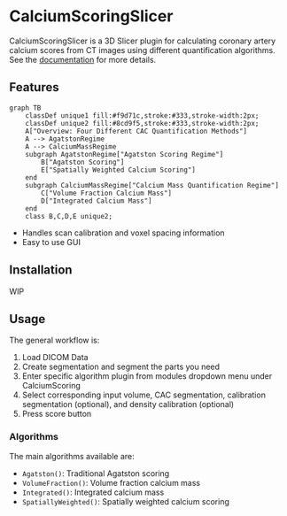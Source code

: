 # CalciumScoringSlicer

CalciumScoringSlicer is a 3D Slicer plugin for calculating coronary artery calcium scores from CT images using different quantification algorithms. See the [documentation](https://glassnotebook.io/r/7uus7O8aIcLsGebjQFqxU/docs/(00)%20Getting%20Started.jl) for more details.

## Features
```mermaid
graph TB
    classDef unique1 fill:#f9d71c,stroke:#333,stroke-width:2px;
    classDef unique2 fill:#8cd9f5,stroke:#333,stroke-width:2px;
    A["Overview: Four Different CAC Quantification Methods"]
    A --> AgatstonRegime
    A --> CalciumMassRegime
    subgraph AgatstonRegime["Agatston Scoring Regime"]
        B["Agatston Scoring"]
        E["Spatially Weighted Calcium Scoring"]
    end
    subgraph CalciumMassRegime["Calcium Mass Quantification Regime"]
        C["Volume Fraction Calcium Mass"]
        D["Integrated Calcium Mass"]
    end
    class B,C,D,E unique2;
```
- Handles scan calibration and voxel spacing information
- Easy to use GUI

## Installation

WIP

## Usage

The general workflow is:

1. Load DICOM Data
2. Create segmentation and segment the parts you need
3. Enter specific algorithm plugin from modules dropdown menu under CalciumScoring
4. Select corresponding input volume, CAC segmentation, calibration segmentation (optional), and density calibration (optional)
5. Press score button

### Algorithms
The main algorithms available are:
- `Agatston()`: Traditional Agatston scoring
- `VolumeFraction()`: Volume fraction calcium mass
- `Integrated()`: Integrated calcium mass
- `SpatiallyWeighted()`: Spatially weighted calcium scoring
